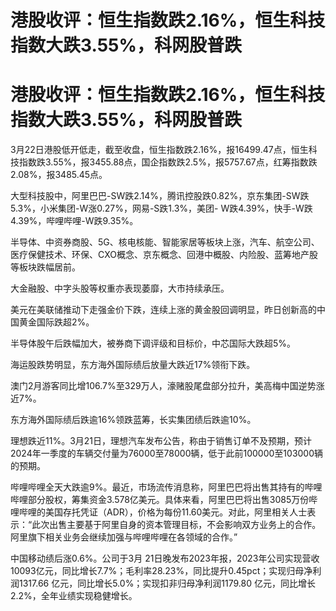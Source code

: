 # 港股收评：恒生指数跌2.16%，恒生科技指数大跌3.55%，科网股普跌

# 港股收评：恒生指数跌2.16%，恒生科技指数大跌3.55%，科网股普跌

3月22日港股低开低走，截至收盘，恒生指数跌2.16%，报16499.47点，恒生科技指数跌3.55%，报3455.88点，国企指数跌2.5%，报5757.67点，红筹指数跌2.08%，报3485.45点。

大型科技股中，阿里巴巴-SW跌2.14%，腾讯控股跌0.82%，京东集团-SW跌5.3%，小米集团-W涨0.27%，网易-S跌1.3%，美团-
W跌4.39%，快手-W跌4.39%，哔哩哔哩-W跌9.35%。

半导体、中资券商股、5G、核电核能、智能家居等板块上涨，汽车、航空公司、医疗保健技术、环保、CXO概念、京东概念、回港中概股、内险股、蓝筹地产股等板块跌幅居前。

大金融股、中字头股等权重亦表现萎靡，大市持续承压。

美元在美联储推动下走强金价下跌，连续上涨的黄金股回调明显，昨日创新高的中国黄金国际跌超2%。

半导体股午后跌幅加大，被券商下调评级和目标价，中芯国际大跌超5%。

海运股跌势明显，东方海外国际绩后放量大跌近17%领衔下跌。

澳门2月游客同比增106.7%至329万人，濠赌股尾盘部分拉升，美高梅中国逆势涨近7%。

东方海外国际绩后跌逾16%领跌蓝筹，长实集团绩后跌逾10%。

理想跌近11%。3月21日，理想汽车发布公告，称由于销售订单不及预期，预计2024年一季度的车辆交付量为76000至78000辆，低于此前100000至103000辆的预期。

哔哩哔哩全天大跌逾9%。最近，市场流传消息称，阿里巴巴将出售其持有的哔哩哔哩部分股权，筹集资金3.578亿美元。具体来看，阿里巴巴将出售3085万份哔哩哔哩的美国存托凭证（ADR），价格为每份11.60美元。对此，阿里相关人士表示：“此次出售主要基于阿里自身的资本管理目标，不会影响双方业务上的合作。阿里旗下相关业务会继续加强与哔哩哔哩在各领域的合作。”

中国移动绩后涨0.6%。公司于3月
21日晚发布2023年报，2023年公司实现营收10093亿元，同比增长7.7%；毛利率28.23%，同比提升0.45pct；实现归母净利润1317.66
亿元，同比增长5.0%；实现扣非归母净利润1179.80 亿元，同比增长2.2%，全年业绩实现稳健增长。

